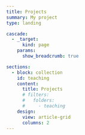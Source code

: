 ```yaml
---
title: Projects
summary: My project
type: landing

cascade:
  - _target:
      kind: page
    params:
      show_breadcrumb: true

sections:
  - block: collection
    id: teaching
    content:
      title: Projects
      # filters:
      #   folders:
      #     - teaching
    design:
      view: article-grid
      columns: 2
---
```

